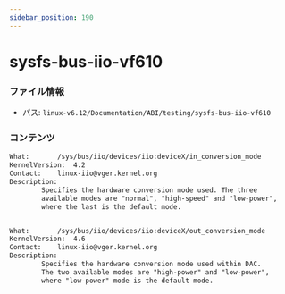 ```yaml
---
sidebar_position: 190
---
```

# sysfs-bus-iio-vf610

### ファイル情報

- パス: `linux-v6.12/Documentation/ABI/testing/sysfs-bus-iio-vf610`

### コンテンツ

```txt
What:		/sys/bus/iio/devices/iio:deviceX/in_conversion_mode
KernelVersion:	4.2
Contact:	linux-iio@vger.kernel.org
Description:
		Specifies the hardware conversion mode used. The three
		available modes are "normal", "high-speed" and "low-power",
		where the last is the default mode.


What:		/sys/bus/iio/devices/iio:deviceX/out_conversion_mode
KernelVersion:	4.6
Contact:	linux-iio@vger.kernel.org
Description:
		Specifies the hardware conversion mode used within DAC.
		The two available modes are "high-power" and "low-power",
		where "low-power" mode is the default mode.

```
